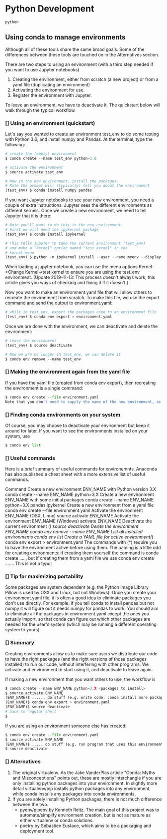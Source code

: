 # Python Development
```python ```

## Using conda to manage environments
Although all of these tools share the same broad goals. Some of the differences between these tools are touched on in the Alternatives section.

There are two steps to using an environment (with a third step needed if you want to use Jupyter notebooks)

1. Creating the environment, either from scratch (a new project) or from a yaml file (duplicating an environment)
2. Activating the environment for use.
3. Register the environment with Jupyter.

To leave an environment, we have to deactivate it. The quickstart below will walk through the typical workflow.

### [] Using an environment (quickstart)
Let's say you wanted to create an environment test_env to do some testing with Python 3.6, and install numpy and Pandas. At the terminal, type the following:

```python
# create the (empty) environment
$ conda create --name test_env python=3.6

# activate the environment
$ source activate test_env

# Now in the new environment, install the packages.
# Note the prompt will (typically) tell you about the environment
(test_env) $ conda install numpy pandas
```
If you want Jupyter notebooks to see your new environment, you need a couple of extra instructions. Jupyter sees the different environments as different kernels. Once we create a new environment, we need to tell Jupyter that it is there:



```python 
# Note you'll want to do this in the new environment.
# First we will need the ipykernel package
(test_env) $ conda install ipykernel

# This tells jupyter to take the current environment (test_env)
# and make a "kernel" option named "test kernel" in the 
# kernel menu
(test_env) $ python -m ipykernel install --user --name myenv --display-name "test kernel"
```

When loading a jupyter notebook, you can use the menu options Kernel->Change Kernel->test kernel to ensure you are using the test_env environment. (Update 2019-11-13: This process doesn't always work, this article gives you ways of checking and fixing it if it doesn't.)

Now you want to make an environment.yaml file that will allow others to recreate the environment from scratch. To make this file, we use the export command and send the output to environment.yaml:

```python 
# while in test_env, export the packages used to an environment file
(test_env) $ conda env export > environment.yaml
```
Once we are done with the environment, we can deactivate and delete the environment:

```python 
# Leave the environment
(test_env) $ source deactivate

# Now we are no longer in test_env, we can delete it
$ conda env remove --name test_env
```

### [] Making the environment again from the yaml file
If you have the yaml file (created from conda env export), then recreating the environment is a single command:
```python 
$ conda env create --file environment.yaml
Note that you don't need to supply the name of the new environment, as the yaml file also contains the name of the environment it saved. Make sure you don't give your environment an embarassing name, as everyone who recreates from the yaml file will see the name you used!
```
### [] Finding conda environments on your system
Of course, you may choose to deactivate your environment but keep it around for later. If you want to see the environments installed on your system, use
```python 
$ conda env list

```

### [] Useful commands
Here is a brief summary of useful commands for environemnts. Anaconda has also published a cheat sheet with a more extensive list of useful commands.

Command
Create a new environment ENV_NAME with Python version 3.X	conda create --name ENV_NAME python=3.X
Create a new environment ENV_NAME with some initial packages	conda create --name ENV_NAME python=3.X pandas ipykernel
Create a new environment from a yaml file	conda env create --file environment.yaml
Activate the environment ENV_NAME (OSX, Linux)	source activate ENV_NAME
Activate the environment ENV_NAME (Windows)	activate ENV_NAME
Deactivate the current environment (*)	source deactivate
Delete the environment ENV_NAME	conda env remove --name ENV_NAME
List all installed environments	conda env list
Create a YAML file for active environment(*)	conda env export > environment.yaml
The commands with (*) require you to have the environment active before using them. The naming is a little odd for creating environments: if creating them yourself the command is conda create ....., but if creating them from a yaml file we use conda env create ....... This is not a typo!

### [] Tip for maximizing portability
Some packages are system dependent (e.g. the Python Image Library Pillow is used by OSX and Linux, but not Windows). Once you create your environment.yaml file, it is often a good idea to eliminate packages you don't use directly. For example, if you tell conda to install pandas but not numpy it will figure out it needs numpy for pandas to work. You should aim to eliminate all the packages in environment.yaml except the ones you actually import, so that conda can figure out which other packages are needed for the user's system (which may be running a different operating system to yours).

### [] Summary
Creating environments allow us to make sure users we distribute our code to have the right packages (and the right versions of those packages installed) to run our code, without interfering with other programs. We activate and environment to start using it, and deactivate to leave again.

If making a new environment that you want others to use, the workflow is
```python 
$ conda create --name ENV_NAME python=3.X <packages to install>
$ source activate ENV_NAME
(ENV_NAME)$ ...... do stuff (e.g. write code, conda install more packages)
(ENV_NAME)$ conda env export > environment.yaml
(ENV_NAME)$ source deactivate
# back to regular shell
$
```

If you are using an environment someone else has created:
```python 
$ conda env create --file environment.yaml
$ source activate ENV_NAME
(ENV_NAME)$ ..... do stuff (e.g. run program that uses this environment)
$ source deactivate
```

### [] Alternatives
1. The original virtualenv. As the Jake VanderPlas article "Conda: Myths and Misconceptions" points out, these are mostly interchangle if you are only installing python packages into your environment. In slightly more detail
virtualenv/pip installs python packages into any environment, while
conda installs any packages into conda environments.
1. If you are solely installing Python packages, there is not much difference between the two.
   - pyenv/pipenv by Kenneth Reitz. The main goal of this project was to automate/simplify environment creation, but is not as mature as either virtualenv or conda solutions.
   - poetry by Sébastien Eustace, which aims to be a packaging and deployment tool.

